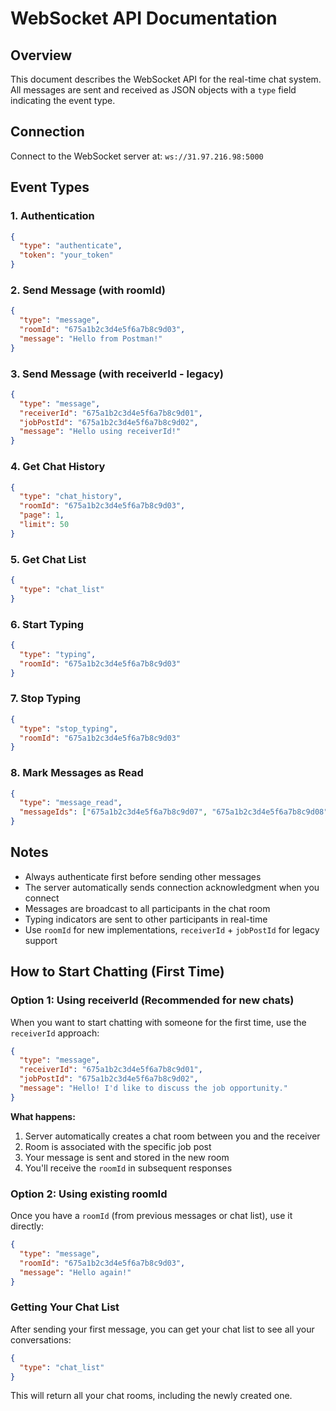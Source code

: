# WebSocket API Documentation

## Overview

This document describes the WebSocket API for the real-time chat system. All messages are sent and received as JSON objects with a `type` field indicating the event type.

## Connection

Connect to the WebSocket server at: `ws://31.97.216.98:5000`

## Event Types

### 1. Authentication

```json
{
  "type": "authenticate",
  "token": "your_token"
}
```

### 2. Send Message (with roomId)

```json
{
  "type": "message",
  "roomId": "675a1b2c3d4e5f6a7b8c9d03",
  "message": "Hello from Postman!"
}
```

### 3. Send Message (with receiverId - legacy)

```json
{
  "type": "message",
  "receiverId": "675a1b2c3d4e5f6a7b8c9d01",
  "jobPostId": "675a1b2c3d4e5f6a7b8c9d02",
  "message": "Hello using receiverId!"
}
```

### 4. Get Chat History

```json
{
  "type": "chat_history",
  "roomId": "675a1b2c3d4e5f6a7b8c9d03",
  "page": 1,
  "limit": 50
}
```

### 5. Get Chat List

```json
{
  "type": "chat_list"
}
```

### 6. Start Typing

```json
{
  "type": "typing",
  "roomId": "675a1b2c3d4e5f6a7b8c9d03"
}
```

### 7. Stop Typing

```json
{
  "type": "stop_typing",
  "roomId": "675a1b2c3d4e5f6a7b8c9d03"
}
```

### 8. Mark Messages as Read

```json
{
  "type": "message_read",
  "messageIds": ["675a1b2c3d4e5f6a7b8c9d07", "675a1b2c3d4e5f6a7b8c9d08"]
}
```

## Notes

- Always authenticate first before sending other messages
- The server automatically sends connection acknowledgment when you connect
- Messages are broadcast to all participants in the chat room
- Typing indicators are sent to other participants in real-time
- Use `roomId` for new implementations, `receiverId` + `jobPostId` for legacy support

## How to Start Chatting (First Time)

### Option 1: Using receiverId (Recommended for new chats)

When you want to start chatting with someone for the first time, use the `receiverId` approach:

```json
{
  "type": "message",
  "receiverId": "675a1b2c3d4e5f6a7b8c9d01",
  "jobPostId": "675a1b2c3d4e5f6a7b8c9d02",
  "message": "Hello! I'd like to discuss the job opportunity."
}
```

**What happens:**

1. Server automatically creates a chat room between you and the receiver
2. Room is associated with the specific job post
3. Your message is sent and stored in the new room
4. You'll receive the `roomId` in subsequent responses

### Option 2: Using existing roomId

Once you have a `roomId` (from previous messages or chat list), use it directly:

```json
{
  "type": "message",
  "roomId": "675a1b2c3d4e5f6a7b8c9d03",
  "message": "Hello again!"
}
```

### Getting Your Chat List

After sending your first message, you can get your chat list to see all your conversations:

```json
{
  "type": "chat_list"
}
```

This will return all your chat rooms, including the newly created one.
